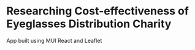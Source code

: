 # Researching Cost-effectiveness of Eyeglasses Distribution Charity
App built using MUI React and Leaflet
